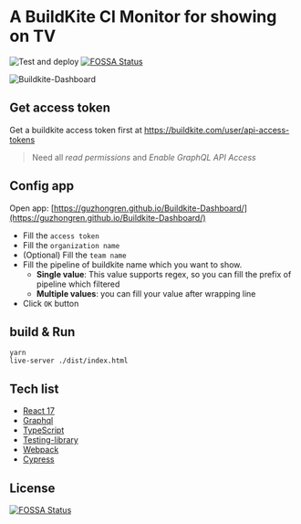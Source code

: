 # A BuildKite CI Monitor for showing on TV

![Test and deploy](https://github.com/guzhongren/Buildkite-Dashboard/workflows/Test%20and%20deploy/badge.svg)
[![FOSSA Status](https://app.fossa.com/api/projects/git%2Bgithub.com%2Fguzhongren%2FBuildkite-Dashboard.svg?type=shield)](https://app.fossa.com/projects/git%2Bgithub.com%2Fguzhongren%2FBuildkite-Dashboard?ref=badge_shield)


![Buildkite-Dashboard](./src/assets/Buildkite-dashboard.gif)

## Get access token

Get a buildkite access token first at https://buildkite.com/user/api-access-tokens

> Need all _read permissions_ and _Enable GraphQL API Access_

## Config app

Open app: [https://guzhongren.github.io/Buildkite-Dashboard/](https://guzhongren.github.io/Buildkite-Dashboard/)

* Fill the `access token`
* Fill the `organization name`
* (Optional) Fill the `team name`
* Fill the pipeline of buildkite name which you want to show.
  * __Single value__: This value supports regex, so you can fill the prefix of pipeline which filtered
  * __Multiple values__: you can fill your value after wrapping line
* Click `OK` button

## build & Run

```shell
yarn
live-server ./dist/index.html
```

## Tech list

* [React 17](https://reactjs.org/)
* [Graphql](https://graphql.org/)
* [TypeScript](https://www.typescriptlang.org/)
* [Testing-library](https://testing-library.com/docs/react-testing-library/intro/)
* [Webpack](https://webpack.js.org/)
* [Cypress](https://www.cypress.io/)




## License
[![FOSSA Status](https://app.fossa.com/api/projects/git%2Bgithub.com%2Fguzhongren%2FBuildkite-Dashboard.svg?type=large)](https://app.fossa.com/projects/git%2Bgithub.com%2Fguzhongren%2FBuildkite-Dashboard?ref=badge_large)
